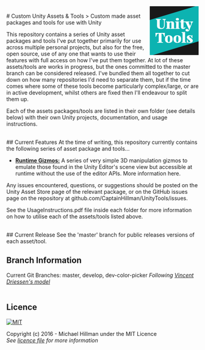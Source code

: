 <img src="logo.png" align="right" width="128px" height="128px"/>
<br>
# Custom Unity Assets & Tools
> Custom made asset packages and tools for use with Unity

This repository contains a series of Unity asset packages and tools I've put together primarily for use across multiple personal projects, but also
for the free, open source, use of any one that wants to use their features with full access on how I've put them together. At lot of these assets/tools
are works in progress, but the ones committed to the master branch can be considered released. I've bundled them all together to cut down on how many
repositories I'd need to separate them, but if the time comes where some of these tools become particularly complex/large, or are in active development,
whilst others are fixed then I'll endeavour to split them up.

Each of the assets packages/tools are listed in their own folder (see details below) with their own Unity projects, documentation, and usage instructions.
 
<br>
## Current Features
At the time of writing, this repository currently contains the following series of asset package and tools...

 - [**Runtime Gizmos:**](../RuntimeGizmos) A series of very simple 3D manipulation gizmos to emulate those found in the Unity Editor's scene view but accessible at runtime without
the use of the editor APIs. More information here.

Any issues encountered, questions, or suggestions should be posted on the Unity Asset Store page of the relevant package, or on the GitHub issues page on the 
repository at github.com/CaptainHillman/UnityTools/issues.

See the UsageInstructions.pdf file inside each folder for more information on how to utilise each of the assets/tools listed above.

<br>
## Current Release 
See the 'master' branch for public releases versions of each asset/tool.
<br>

## Branch Information
Current Git Branches: master, develop, dev-color-picker
_Following [Vincent Driessen's model](http://nvie.com/posts/a-successful-git-branching-model/)_
<br><br>


## Licence
[![MIT](http://opensource.org/trademarks/opensource/OSI-Approved-License-100x137.png)](http://opensource.org/licenses/MIT/)

Copyright (c) 2016 - Michael Hillman under the MIT Licence  
_See [licence file](LICENSE) for more information_
